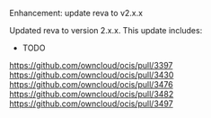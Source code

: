 Enhancement: update reva to v2.x.x

Updated reva to version 2.x.x. This update includes:

  * TODO

https://github.com/owncloud/ocis/pull/3397
https://github.com/owncloud/ocis/pull/3430
https://github.com/owncloud/ocis/pull/3476
https://github.com/owncloud/ocis/pull/3482
https://github.com/owncloud/ocis/pull/3497


